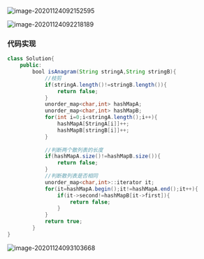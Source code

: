 ![image-20201124092152595](C:\Users\lenovo\AppData\Roaming\Typora\typora-user-images\image-20201124092152595.png)

![image-20201124092218189](C:\Users\lenovo\AppData\Roaming\Typora\typora-user-images\image-20201124092218189.png)

### 代码实现

```java
class Solution{
    public:
    	bool isAnagram(String stringA,String stringB){
            //枝剪
            if(stringA.length()!=stringB.length()){
                return false;
            }
            unorder_map<char,int> hashMapA;
            unorder_map<char,int> hashMapB;
            for(int i=0;i<stringA.length();i++){
                hashMapA[StringA[i]]++;
                hashMapB[stringB[i]]++;
            }
            
            //判断两个散列表的长度
            if(hashMapA.size()!=hashMapB.size()){
                return false;
            }
            //判断散列表是否相同
            unorder_map<char,int>::iterator it;
            for(it=hashMapA.begin();it!=hashMapA.end();it++){
                if(it->second!=hashMapB[it->first]){
                    return false;
                }
            }
            return true;
        }
}
```



![image-20201124093103668](C:\Users\lenovo\AppData\Roaming\Typora\typora-user-images\image-20201124093103668.png)